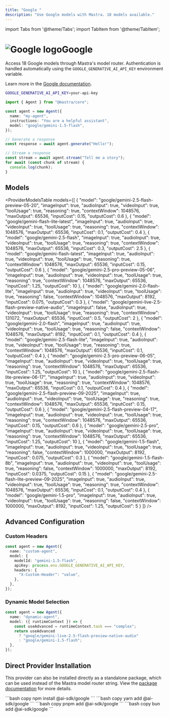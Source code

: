 ```yaml
---
title: "Google "
description: "Use Google models with Mastra. 18 models available."
---
```


import Tabs from '@theme/Tabs';
import TabItem from '@theme/TabItem';

# <img src="https://models.dev/logos/google.svg" alt="Google logo" className="inline w-8 h-8 mr-2 align-middle dark:invert dark:brightness-0 dark:contrast-200" />Google

Access 18 Google models through Mastra's model router. Authentication is handled automatically using the `GOOGLE_GENERATIVE_AI_API_KEY` environment variable.

Learn more in the [Google documentation](https://ai.google.dev/gemini-api/docs/pricing).

```bash
GOOGLE_GENERATIVE_AI_API_KEY=your-api-key
```

```typescript
import { Agent } from "@mastra/core";

const agent = new Agent({
  name: "my-agent",
  instructions: "You are a helpful assistant",
  model: "google/gemini-1.5-flash",
});

// Generate a response
const response = await agent.generate("Hello!");

// Stream a response
const stream = await agent.stream("Tell me a story");
for await (const chunk of stream) {
  console.log(chunk);
}
```

## Models

<ProviderModelsTable
models={[
{
"model": "google/gemini-2.5-flash-preview-05-20",
"imageInput": true,
"audioInput": true,
"videoInput": true,
"toolUsage": true,
"reasoning": true,
"contextWindow": 1048576,
"maxOutput": 65536,
"inputCost": 0.15,
"outputCost": 0.6
},
{
"model": "google/gemini-flash-lite-latest",
"imageInput": true,
"audioInput": true,
"videoInput": true,
"toolUsage": true,
"reasoning": true,
"contextWindow": 1048576,
"maxOutput": 65536,
"inputCost": 0.1,
"outputCost": 0.4
},
{
"model": "google/gemini-2.5-flash",
"imageInput": true,
"audioInput": true,
"videoInput": true,
"toolUsage": true,
"reasoning": true,
"contextWindow": 1048576,
"maxOutput": 65536,
"inputCost": 0.3,
"outputCost": 2.5
},
{
"model": "google/gemini-flash-latest",
"imageInput": true,
"audioInput": true,
"videoInput": true,
"toolUsage": true,
"reasoning": true,
"contextWindow": 1048576,
"maxOutput": 65536,
"inputCost": 0.15,
"outputCost": 0.6
},
{
"model": "google/gemini-2.5-pro-preview-05-06",
"imageInput": true,
"audioInput": true,
"videoInput": true,
"toolUsage": true,
"reasoning": true,
"contextWindow": 1048576,
"maxOutput": 65536,
"inputCost": 1.25,
"outputCost": 10
},
{
"model": "google/gemini-2.0-flash-lite",
"imageInput": true,
"audioInput": true,
"videoInput": true,
"toolUsage": true,
"reasoning": false,
"contextWindow": 1048576,
"maxOutput": 8192,
"inputCost": 0.075,
"outputCost": 0.3
},
{
"model": "google/gemini-live-2.5-flash-preview-native-audio",
"imageInput": false,
"audioInput": true,
"videoInput": true,
"toolUsage": true,
"reasoning": true,
"contextWindow": 131072,
"maxOutput": 65536,
"inputCost": 0.5,
"outputCost": 2
},
{
"model": "google/gemini-2.0-flash",
"imageInput": true,
"audioInput": true,
"videoInput": true,
"toolUsage": true,
"reasoning": false,
"contextWindow": 1048576,
"maxOutput": 8192,
"inputCost": 0.1,
"outputCost": 0.4
},
{
"model": "google/gemini-2.5-flash-lite",
"imageInput": true,
"audioInput": true,
"videoInput": true,
"toolUsage": true,
"reasoning": true,
"contextWindow": 1048576,
"maxOutput": 65536,
"inputCost": 0.1,
"outputCost": 0.4
},
{
"model": "google/gemini-2.5-pro-preview-06-05",
"imageInput": true,
"audioInput": true,
"videoInput": true,
"toolUsage": true,
"reasoning": true,
"contextWindow": 1048576,
"maxOutput": 65536,
"inputCost": 1.25,
"outputCost": 10
},
{
"model": "google/gemini-2.5-flash-lite-preview-06-17",
"imageInput": true,
"audioInput": true,
"videoInput": true,
"toolUsage": true,
"reasoning": true,
"contextWindow": 1048576,
"maxOutput": 65536,
"inputCost": 0.1,
"outputCost": 0.4
},
{
"model": "google/gemini-2.5-flash-preview-09-2025",
"imageInput": true,
"audioInput": true,
"videoInput": true,
"toolUsage": true,
"reasoning": true,
"contextWindow": 1048576,
"maxOutput": 65536,
"inputCost": 0.15,
"outputCost": 0.6
},
{
"model": "google/gemini-2.5-flash-preview-04-17",
"imageInput": true,
"audioInput": true,
"videoInput": true,
"toolUsage": true,
"reasoning": true,
"contextWindow": 1048576,
"maxOutput": 65536,
"inputCost": 0.15,
"outputCost": 0.6
},
{
"model": "google/gemini-2.5-pro",
"imageInput": true,
"audioInput": true,
"videoInput": true,
"toolUsage": true,
"reasoning": true,
"contextWindow": 1048576,
"maxOutput": 65536,
"inputCost": 1.25,
"outputCost": 10
},
{
"model": "google/gemini-1.5-flash",
"imageInput": true,
"audioInput": true,
"videoInput": true,
"toolUsage": true,
"reasoning": false,
"contextWindow": 1000000,
"maxOutput": 8192,
"inputCost": 0.075,
"outputCost": 0.3
},
{
"model": "google/gemini-1.5-flash-8b",
"imageInput": true,
"audioInput": true,
"videoInput": true,
"toolUsage": true,
"reasoning": false,
"contextWindow": 1000000,
"maxOutput": 8192,
"inputCost": 0.0375,
"outputCost": 0.15
},
{
"model": "google/gemini-2.5-flash-lite-preview-09-2025",
"imageInput": true,
"audioInput": true,
"videoInput": true,
"toolUsage": true,
"reasoning": true,
"contextWindow": 1048576,
"maxOutput": 65536,
"inputCost": 0.1,
"outputCost": 0.4
},
{
"model": "google/gemini-1.5-pro",
"imageInput": true,
"audioInput": true,
"videoInput": true,
"toolUsage": true,
"reasoning": false,
"contextWindow": 1000000,
"maxOutput": 8192,
"inputCost": 1.25,
"outputCost": 5
}
]}
/>

## Advanced Configuration

### Custom Headers

```typescript
const agent = new Agent({
  name: "custom-agent",
  model: {
    modelId: "gemini-1.5-flash",
    apiKey: process.env.GOOGLE_GENERATIVE_AI_API_KEY,
    headers: {
      "X-Custom-Header": "value",
    },
  },
});
```

### Dynamic Model Selection

```typescript
const agent = new Agent({
  name: "dynamic-agent",
  model: ({ runtimeContext }) => {
    const useAdvanced = runtimeContext.task === "complex";
    return useAdvanced
      ? "google/gemini-live-2.5-flash-preview-native-audio"
      : "google/gemini-1.5-flash";
  },
});
```

## Direct Provider Installation

This provider can also be installed directly as a standalone package, which can be used instead of the Mastra model router string. View the [package documentation](https://www.npmjs.com/package/@ai-sdk/google) for more details.

<Tabs groupId="package-manager">
  <TabItem value="npm" label="npm" default>
    ```bash copy
    npm install @ai-sdk/google
    ```
  </TabItem>
  <TabItem value="yarn" label="yarn">
    ```bash copy
    yarn add @ai-sdk/google
    ```
  </TabItem>
  <TabItem value="pnpm" label="pnpm">
    ```bash copy
    pnpm add @ai-sdk/google
    ```
  </TabItem>
  <TabItem value="bun" label="bun">
    ```bash copy
    bun add @ai-sdk/google
    ```
  </TabItem>
</Tabs>
